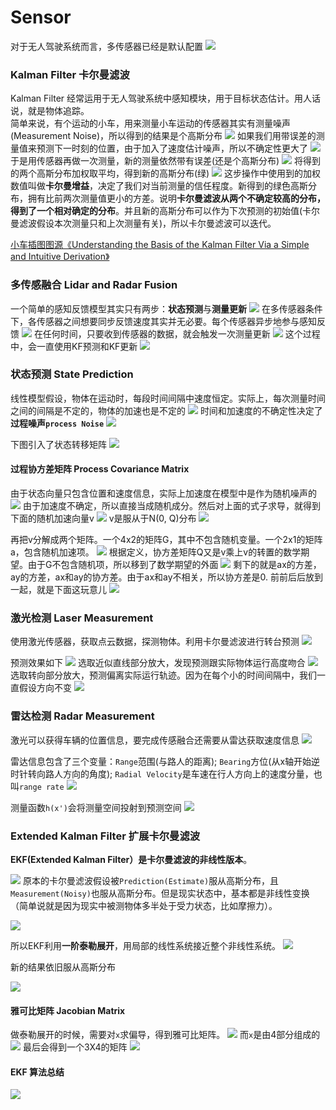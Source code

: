 # Sensor 

对于无人驾驶系统而言，多传感器已经是默认配置
![](./assets/1.jpeg)

### Kalman Filter 卡尔曼滤波
Kalman Filter 经常运用于无人驾驶系统中感知模块，用于目标状态估计。用人话说，就是物体追踪。<br>
简单来说，有个运动的小车，用来测量小车运动的传感器其实有测量噪声 (Measurement Noise)，所以得到的结果是个高斯分布
![](./assets/2.jpeg)
如果我们用带误差的测量值来预测下一时刻的位置，由于加入了速度估计噪声，所以不确定性更大了
![](./assets/3.jpeg)
于是用传感器再做一次测量，新的测量依然带有误差(还是个高斯分布)
![](./assets/4.jpeg)
将得到的两个高斯分布加权取平均，得到新的高斯分布(绿)
![](./assets/5.jpeg)
这步操作中使用到的加权数值叫做**卡尔曼增益**，决定了我们对当前测量的信任程度。新得到的绿色高斯分布，拥有比前两次测量值更小的方差。说明**卡尔曼滤波从两个不确定较高的分布，得到了一个相对确定的分布**。并且新的高斯分布可以作为下次预测的初始值(卡尔曼滤波假设本次测量只和上次测量有关)，所以卡尔曼滤波可以迭代。

[小车插图图源《Understanding the Basis of the Kalman Filter Via a Simple and Intuitive Derivation》](https://www.cl.cam.ac.uk/~rmf25/papers/Understanding%20the%20Basis%20of%20the%20Kalman%20Filter.pdf)

### 多传感融合 Lidar and Radar Fusion

一个简单的感知反馈模型其实只有两步：**状态预测**与**测量更新**
![](./assets/6.jpeg)
在多传感器条件下，各传感器之间想要同步反馈速度其实并无必要。每个传感器异步地参与感知反馈
![](./assets/7.jpeg)
在任何时间，只要收到传感器的数据，就会触发一次测量更新
![](./assets/8.jpeg)
这个过程中，会一直使用KF预测和KF更新
![](./assets/9.jpeg)

### 状态预测 State Prediction
线性模型假设，物体在运动时，每段时间间隔中速度恒定。实际上，每次测量时间之间的间隔是不定的，物体的加速也是不定的
![](./assets/10.jpeg)
时间和加速度的不确定性决定了**过程噪声`process Noise`**
![](./assets/11.jpeg)

下图引入了状态转移矩阵
![](./assets/12.jpeg)

#### 过程协方差矩阵 Process Covariance Matrix

由于状态向量只包含位置和速度信息，实际上加速度在模型中是作为随机噪声的
![](./assets/13.jpeg)
由于加速度不确定，所以直接当成随机成分。然后对上面的式子求导，就得到下面的随机加速向量v
![](./assets/14.jpeg)
v是服从于N(0, Q)分布
![](./assets/15.jpeg)

再把v分解成两个矩阵。一个4x2的矩阵G，其中不包含随机变量。一个2x1的矩阵a，包含随机加速项。
![](./assets/16.jpeg)
根据定义，协方差矩阵Q又是v乘上v的转置的数学期望。由于G不包含随机项，所以移到了数学期望的外面
![](./assets/17.jpeg)
剩下的就是ax的方差，ay的方差，ax和ay的协方差。由于ax和ay不相关，所以协方差是0. 前前后后放到一起，就是下面这玩意儿
![](./assets/18.jpeg)

### 激光检测 Laser Measurement
使用激光传感器，获取点云数据，探测物体。利用卡尔曼滤波进行转台预测
![](./assets/19.jpeg)


预测效果如下
![](./assets/20.jpeg)
选取近似直线部分放大，发现预测跟实际物体运行高度吻合
![](./assets/21.jpeg)
选取转向部分放大，预测偏离实际运行轨迹。因为在每个小的时间间隔中，我们一直假设方向不变
![](./assets/22.jpeg)

### 雷达检测 Radar Measurement
激光可以获得车辆的位置信息，要完成传感融合还需要从雷达获取速度信息
![](./assets/23.jpeg)

雷达信息包含了三个变量：`Range`范围(与路人的距离); `Bearing`方位(从x轴开始逆时针转向路人方向的角度); `Radial Velocity`是车速在行人方向上的速度分量，也叫`range rate`
![](./assets/24.jpeg)

测量函数`h(x')`会将测量空间投射到预测空间
![](./assets/25.jpeg)

### Extended Kalman Filter 扩展卡尔曼滤波

**EKF(Extended Kalman Filter）**是卡尔曼滤波的**非线性版本**。

![](./assets/26.jpeg)
原本的卡尔曼滤波假设被`Prediction(Estimate)`服从高斯分布，且`Measurement(Noisy)`也服从高斯分布。但是现实状态中，基本都是非线性变换（简单说就是因为现实中被测物体多半处于受力状态，比如摩擦力）。

![](./assets/27.jpeg)

所以EKF利用**一阶泰勒展开**，用局部的线性系统接近整个非线性系统。
![](./assets/28.jpeg)


新的结果依旧服从高斯分布

![](./assets/29.jpeg)

#### 雅可比矩阵 Jacobian Matrix 
做泰勒展开的时候，需要对`x`求偏导，得到雅可比矩阵。
![](./assets/30.jpeg)
而`x`是由4部分组成的
![](./assets/31.jpeg)
最后会得到一个3X4的矩阵
![](./assets/32.jpeg)


#### EKF 算法总结
![](./assets/33.jpeg)